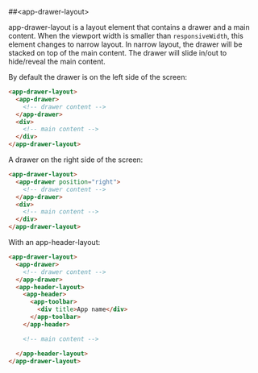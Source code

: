 ##&lt;app-drawer-layout&gt;

app-drawer-layout is a layout element that contains a drawer and a main content.
When the viewport width is smaller than `responsiveWidth`, this element changes
to narrow layout. In narrow layout, the drawer will be stacked on top of the main content.
The drawer will slide in/out to hide/reveal the main content.


By default the drawer is on the left side of the screen:

```html
<app-drawer-layout>
  <app-drawer>
    <!-- drawer content -->
  </app-drawer>
  <div>
    <!-- main content -->
  </div>
</app-drawer-layout>
```

A drawer on the right side of the screen:

```html
<app-drawer-layout>
  <app-drawer position="right">
    <!-- drawer content -->
  </app-drawer>
  <div>
    <!-- main content -->
  </div>
</app-drawer-layout>
```

With an app-header-layout:

```html
<app-drawer-layout>
  <app-drawer>
    <!-- drawer content -->
  </app-drawer>
  <app-header-layout>
    <app-header>
      <app-toolbar>
        <div title>App name</div>
      </app-toolbar>
    </app-header>

    <!-- main content -->

  </app-header-layout>
</app-drawer-layout>
```